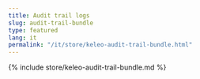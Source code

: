 ```yaml
---
title: Audit trail logs
slug: audit-trail-bundle
type: featured
lang: it
permalink: "/it/store/keleo-audit-trail-bundle.html"
---
```


{% include store/keleo-audit-trail-bundle.md %}
